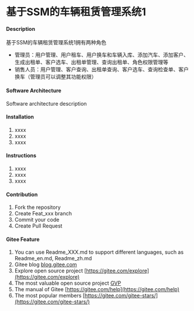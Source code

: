 # 基于SSM的车辆租赁管理系统1

#### Description
基于SSM的车辆租赁管理系统1拥有两种角色

- 管理员：用户管理、用户租车、用户换车和车辆入库、添加汽车、添加客户、生成出租单、客户选车、出租单管理、查询出租单、角色权限管理等
- 销售人员：用户管理、客户查询、出租单查询、客户选车、查询检查单、客户换车（管理员可以调整其功能权限）

#### Software Architecture
Software architecture description

#### Installation

1.  xxxx
2.  xxxx
3.  xxxx

#### Instructions

1.  xxxx
2.  xxxx
3.  xxxx

#### Contribution

1.  Fork the repository
2.  Create Feat_xxx branch
3.  Commit your code
4.  Create Pull Request


#### Gitee Feature

1.  You can use Readme\_XXX.md to support different languages, such as Readme\_en.md, Readme\_zh.md
2.  Gitee blog [blog.gitee.com](https://blog.gitee.com)
3.  Explore open source project [https://gitee.com/explore](https://gitee.com/explore)
4.  The most valuable open source project [GVP](https://gitee.com/gvp)
5.  The manual of Gitee [https://gitee.com/help](https://gitee.com/help)
6.  The most popular members  [https://gitee.com/gitee-stars/](https://gitee.com/gitee-stars/)
